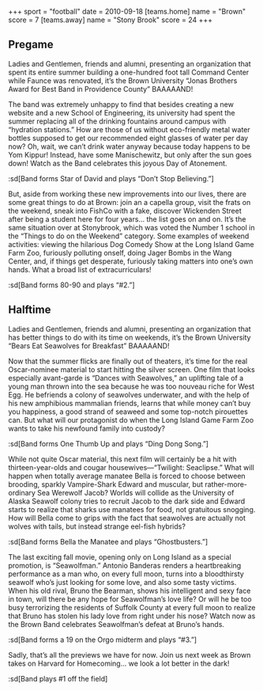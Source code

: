 +++
sport = "football"
date = 2010-09-18
[teams.home]
name = "Brown"
score = 7
[teams.away]
name = "Stony Brook"
score = 24
+++

## Pregame

Ladies and Gentlemen, friends and alumni, presenting an organization that spent its entire summer building a one-hundred foot tall Command Center while Faunce was renovated, it’s the Brown University “Jonas Brothers Award for Best Band in Providence County” BAAAAAND!

The band was extremely unhappy to find that besides creating a new website and a new School of Engineering, its university had spent the summer replacing all of the drinking fountains around campus with “hydration stations.” How are those of us without eco-friendly metal water bottles supposed to get our recommended eight glasses of water per day now? Oh, wait, we can’t drink water anyway because today happens to be Yom Kippur! Instead, have some Manischewitz, but only after the sun goes down! Watch as the Band celebrates this joyous Day of Atonement.

:sd[Band forms Star of David and plays “Don’t Stop Believing.”]

But, aside from working these new improvements into our lives, there are some great things to do at Brown: join an a capella group, visit the frats on the weekend, sneak into FishCo with a fake, discover Wickenden Street after being a student here for four years... the list goes on and on. It’s the same situation over at Stonybrook, which was voted the Number 1 school in the “Things to do on the Weekend” category. Some examples of weekend activities: viewing the hilarious Dog Comedy Show at the Long Island Game Farm Zoo, furiously polluting onself, doing Jager Bombs in the Wang Center, and, if things get desperate, furiously taking matters into one’s own hands. What a broad list of extracurriculars!

:sd[Band forms 80-90 and plays “#2.”]

## Halftime

Ladies and Gentlemen, friends and alumni, presenting an organization that has better things to do with its time on weekends, it’s the Brown University “Bears Eat Seawolves for Breakfast” BAAAAAND!

Now that the summer flicks are finally out of theaters, it’s time for the real Oscar-nominee material to start hitting the silver screen. One film that looks especially avant-garde is “Dances with Seawolves,” an uplifting tale of a young man thrown into the sea because he was too nouveau riche for West Egg. He befriends a colony of seawolves underwater, and with the help of his new amphibious mammalian friends, learns that while money can’t buy you happiness, a good strand of seaweed and some top-notch pirouettes can. But what will our protagonist do when the Long Island Game Farm Zoo wants to take his newfound family into custody?

:sd[Band forms One Thumb Up and plays “Ding Dong Song.”]

While not quite Oscar material, this next film will certainly be a hit with thirteen-year-olds and cougar housewives—“Twilight: Seaclipse.” What will happen when totally average manatee Bella is forced to choose between brooding, sparkly Vampire-Shark Edward and muscular, but rather-more-ordinary Sea Werewolf Jacob? Worlds will collide as the University of Alaska Seawolf colony tries to recruit Jacob to the dark side and Edward starts to realize that sharks use manatees for food, not gratuitous snogging. How will Bella come to grips with the fact that seawolves are actually not wolves with tails, but instead strange eel-fish hybrids?

:sd[Band forms Bella the Manatee and plays “Ghostbusters.”]

The last exciting fall movie, opening only on Long Island as a special promotion, is “Seawolfman.” Antonio Banderas renders a heartbreaking performance as a man who, on every full moon, turns into a bloodthirsty seawolf who’s just looking for some love, and also some tasty victims. When his old rival, Bruno the Bearman, shows his intelligent and sexy face in town, will there be any hope for Seawolfman’s love life? Or will he be too busy terrorizing the residents of Suffolk County at every full moon to realize that Bruno has stolen his lady love from right under his nose? Watch now as the Brown Band celebrates Seawolfman’s defeat at Bruno’s hands.

:sd[Band forms a 19 on the Orgo midterm and plays “#3.”]

Sadly, that’s all the previews we have for now. Join us next week as Brown takes on Harvard for Homecoming... we look a lot better in the dark!

:sd[Band plays #1 off the field]
